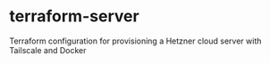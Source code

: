 # terraform-server
Terraform configuration for provisioning a Hetzner cloud server with Tailscale and Docker
